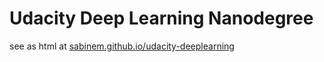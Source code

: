 # Udacity Deep Learning Nanodegree
see as html at [sabinem.github.io/udacity-deeplearning](https://sabinem.github.io/udacity-deeplearning)
